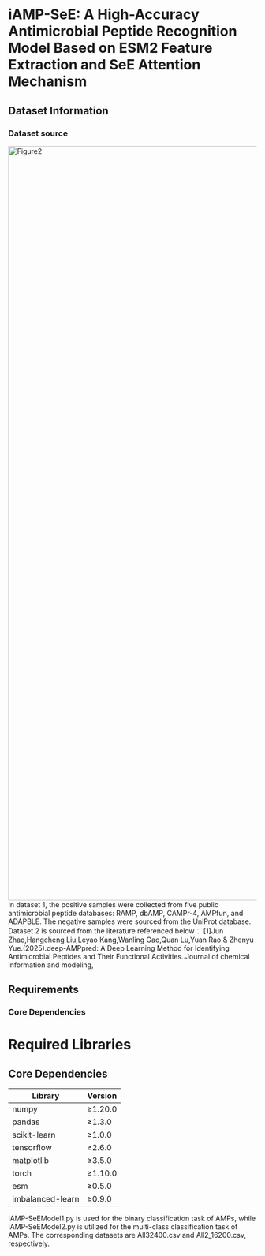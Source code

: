 # iAMP-SeE: A High-Accuracy Antimicrobial Peptide Recognition Model Based on ESM2 Feature Extraction and SeE Attention Mechanism

## Dataset Information
### Dataset source
<img width="2000" height="1530" alt="Figure2" src="https://github.com/user-attachments/assets/96b3fda9-61fd-4d9e-a47b-11132eb3bacc" />
In dataset 1, the positive samples were collected from five public antimicrobial peptide databases: RAMP, dbAMP, CAMPr-4, AMPfun, and ADAPBLE. The negative samples were sourced from the UniProt database.
Dataset 2 is sourced from the literature referenced below：
[1]Jun Zhao,Hangcheng Liu,Leyao Kang,Wanling Gao,Quan Lu,Yuan Rao & Zhenyu Yue.(2025).deep-AMPpred: A Deep Learning Method for Identifying Antimicrobial Peptides and Their Functional Activities..Journal of chemical information and modeling, 

## Requirements

### Core Dependencies
# Required Libraries

## Core Dependencies
| Library          | Version  |
|------------------|----------|
| numpy            | ≥1.20.0  |
| pandas           | ≥1.3.0   |
| scikit-learn     | ≥1.0.0   |
| tensorflow       | ≥2.6.0   |
| matplotlib       | ≥3.5.0   |
| torch            | ≥1.10.0  |
| esm              | ≥0.5.0   |
| imbalanced-learn | ≥0.9.0   |

iAMP-SeEModel1.py is used for the binary classification task of AMPs, while iAMP-SeEModel2.py is utilized for the multi-class classification task of AMPs. The corresponding datasets are All32400.csv and All2_16200.csv, respectively.
